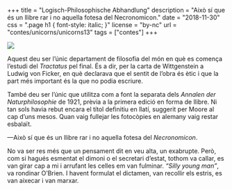 +++
title = "Logisch-Philosophische Abhandlung"
description = "Això sí que és un llibre rar i no aquella fotesa del Necronomicon."
date = "2018-11-30"
css = ".page h1 { font-style: italic; }"
license = "by-nc"
url = "contes/unicorns/unicorns13"
tags = ["contes"]
+++

<img class="emoji" src="/contes/unicorns/twemoji/1f3eb.svg" />

Aquest deu ser l’únic departament de filosofia del món en què es comença l’estudi del *Tractatus* pel final. És a dir, per la carta de Wittgenstein a Ludwig von Ficker, en què declarava que el sentit de l’obra és ètic i que la part més important és la que no podia escriure.

També deu ser l’únic que utilitza com a font la separata dels *Annalen der Naturphilosophie* de 1921, prèvia a la primera edició en forma de llibre. Ni tan sols havia rebut encara el títol definitiu en llatí, suggerit per Moore al cap d’uns mesos. Quan vaig fullejar les fotocòpies en alemany vaig restar esbalaït.

—Això sí que és un llibre rar i no aquella fotesa del *Necronomicon*.

No va ser res més que un pensament dit en veu alta, un exabrupte. Però, com si hagués esmentat el dimoni o el secretari d’estat, tothom va callar, es van girar cap a mi i arrufant les celles em van fulminar. *“Silly young man”*, va rondinar O’Brien. I havent formulat el dictamen, van recollir els estris, es van aixecar i van marxar.


